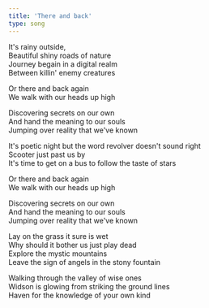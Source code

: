 ```yaml
---
title: 'There and back'
type: song
---
```


It's rainy outside,  
Beautiful shiny roads of nature  
Journey begain in a digital realm  
Between killin' enemy creatures  
  
Or there and back again  
We walk with our heads up high  
  
Discovering secrets on our own   
And hand the meaning to our souls  
Jumping over reality that we've known  
  
It's poetic night but the word revolver doesn't sound right  
Scooter just past us by  
It's time to get on a bus to follow the taste of stars  
  
Or there and back again  
We walk with our heads up high  
  
Discovering secrets on our own   
And hand the meaning to our souls  
Jumping over reality that we've known  
  
Lay on the grass it sure is wet  
Why should it bother us just play dead  
Explore the mystic mountains  
Leave the sign of angels in the stony fountain  
  
Walking through the valley of wise ones  
Widson is glowing from striking the ground lines  
Haven for the knowledge of your own kind  
